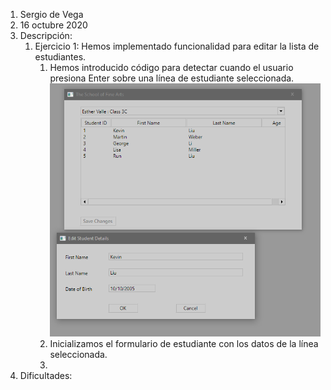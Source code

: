 1. Sergio de Vega
2. 16 octubre 2020
3. Descripción:
   1. Ejercicio 1: Hemos implementado funcionalidad para editar la lista de estudiantes.
      1. Hemos introducido código para detectar cuando el usuario presiona Enter sobre una línea de estudiante seleccionada.
      ![](./images/Captura1.png)
      2. Inicializamos el formulario de estudiante con los datos de la línea seleccionada.
      3. 
4. Dificultades:
